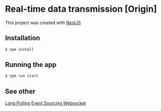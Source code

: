 # Real-time data transmission [Origin]

This project was created with [NestJS](https://github.com/nestjs/nest) 

## Installation

```bash
$ npm install
```

## Running the app

```bash
$ npm run start
```

## See other

[Long Polling](https://github.com/Sannet0/real-time-data-transmission-fe/tree/long-polling)
[Event Sourcing ](https://github.com/Sannet0/real-time-data-transmission-fe/tree/event-sourcing)
[Websocket](https://github.com/Sannet0/real-time-data-transmission-fe/tree/websocket)
